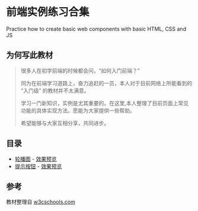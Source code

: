 # 前端实例练习合集
Practice how to create basic web components with basic HTML, CSS and JS

## 为何写此教材
>很多人在初学前端的时候都会问，“如何入门前端？”
>
>同为在前端学习道路上，奋力追赶的一员，本人对于目前网络上所能看到的 “入门级” 的教材并不太满意。
>
>学习一门新知识，实例是尤其重要的。在这里,本人整理了目前页面上常见功能的具体实现方法。愿能为大家提供一些帮助。
>
>希望能够与大家互相分享，共同进步。

## 目录
* [轮播图](./cases/1.slideshow) - [效果预览](https://htmlpreview.github.io/?https://github.com/Garrik-Liu/webPractices/blob/master/cases/1.slideshow/slideshowDemo.html)
* [提示按钮](./cases/alertButton) - [效果预览](https://htmlpreview.github.io/?https://github.com/Garrik-Liu/webPractices/blob/master/cases/3.alertButton/3.alertButton.html)

## 参考
教材整理自 [w3cschools.com](https://www.w3schools.com/howto/default.asp)

